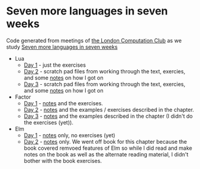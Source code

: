 # Seven more languages in seven weeks

Code generated from meetings of [the London Computation
Club](http://london.computation.club) as we study [Seven more languages
in seven weeks](https://pragprog.com/book/7lang/seven-more-languages-in-seven-weeks)

* Lua
  * [Day 1](./lua/day_1) - just the exercises
  * [Day 2](./lua/day_2) - scratch pad files from working through the text,
    exercies, and some [notes](./lua/day_2/notes.md) on how I got on
  * [Day 3](./lua/day_3) - scratch pad files from working through the text,
    exercies, and some [notes](./lua/day_3/notes.md) on how I got on
* Factor
  * [Day 1](./factor/day_1) - [notes](./factor/day_1/notes,md) and the
    exercises.
  * [Day 2](./factor/day_2) - [notes](./factor/day_2/notes,md) and the
    examples / exercises described in the chapter.
  * [Day 3](./factor/day_3) - [notes](./factor/day_3/notes,md) and the
    examples described in the chapter (I didn't do the exercises (yet)).
* Elm
  * [Day 1](./elm/day_1) - [notes](./elm/day_1/notes,md) only, no exercises
    (yet)
  * [Day 2](./elm/day_2) - [notes](./elm/day_2/notes.md) only. We went
    off book for this chapter because the book covered remvoed features
    of Elm so while I did read and make notes on the book as well as the
    alternate reading material, I didn't bother with the book exercises.
